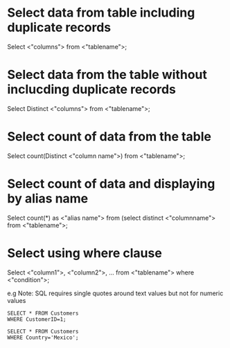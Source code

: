 # Select data from table including duplicate records

Select <"columns"> from <"tablename">;

# Select data from the table without inclucding duplicate records

Select Distinct <"columns"> from <"tablename">;

# Select count of data from the table

Select count(Distinct <"column name">) from <"tablename">;

# Select count of data and displaying by alias name 

Select count(*) as <"alias name"> from (select distinct <"columnname"> from <"tablename">;

# Select using where clause 

Select <"column1">, <"column2">, ...
from <"tablename">
where <"condition">;

e.g 
Note: SQL requires single quotes around text values but not for numeric values
```
SELECT * FROM Customers
WHERE CustomerID=1;

SELECT * FROM Customers
WHERE Country='Mexico';
```




